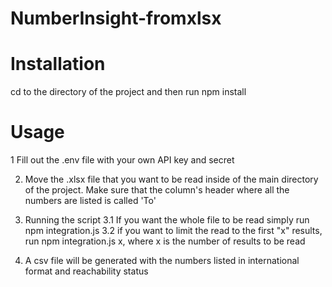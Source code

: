 # NumberInsight-fromxlsx

# Installation
cd to the directory of the project and then run npm install 

# Usage
1 Fill out the .env file with your own API key and secret

2. Move the .xlsx file that you want to be read inside of the main directory of the project. Make sure that the column's header where all the numbers are listed is called 'To'

3. Running the script
    3.1 If you want the whole file to be read simply run npm integration.js
    3.2 if you want to limit the read to the first "x" results, run npm integration.js x, where x is the number of results to       be read
4. A csv file will be generated with the numbers listed in international format and reachability status
